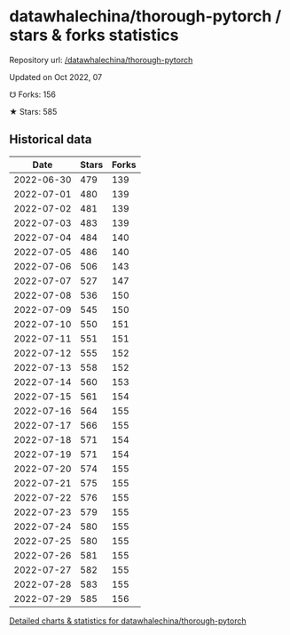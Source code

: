 # datawhalechina/thorough-pytorch / stars & forks statistics

Repository url: [/datawhalechina/thorough-pytorch](https://github.com/datawhalechina/thorough-pytorch)

Updated on Oct 2022, 07

☋ Forks: 156

★ Stars: 585

## Historical data
| Date | Stars | Forks |
|------|-------|-------|
| 2022-06-30 | 479 | 139 | 
| 2022-07-01 | 480 | 139 | 
| 2022-07-02 | 481 | 139 | 
| 2022-07-03 | 483 | 139 | 
| 2022-07-04 | 484 | 140 | 
| 2022-07-05 | 486 | 140 | 
| 2022-07-06 | 506 | 143 | 
| 2022-07-07 | 527 | 147 | 
| 2022-07-08 | 536 | 150 | 
| 2022-07-09 | 545 | 150 | 
| 2022-07-10 | 550 | 151 | 
| 2022-07-11 | 551 | 151 | 
| 2022-07-12 | 555 | 152 | 
| 2022-07-13 | 558 | 152 | 
| 2022-07-14 | 560 | 153 | 
| 2022-07-15 | 561 | 154 | 
| 2022-07-16 | 564 | 155 | 
| 2022-07-17 | 566 | 155 | 
| 2022-07-18 | 571 | 154 | 
| 2022-07-19 | 571 | 154 | 
| 2022-07-20 | 574 | 155 | 
| 2022-07-21 | 575 | 155 | 
| 2022-07-22 | 576 | 155 | 
| 2022-07-23 | 579 | 155 | 
| 2022-07-24 | 580 | 155 | 
| 2022-07-25 | 580 | 155 | 
| 2022-07-26 | 581 | 155 | 
| 2022-07-27 | 582 | 155 | 
| 2022-07-28 | 583 | 155 | 
| 2022-07-29 | 585 | 156 | 


[Detailed charts & statistics for datawhalechina/thorough-pytorch](https://reviewgithub.com/rep/datawhalechina/thorough-pytorch)
